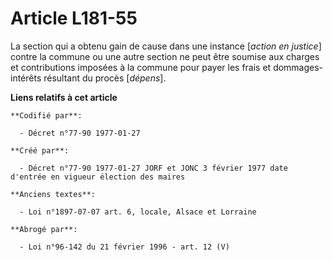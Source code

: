 # Article L181-55

La section qui a obtenu gain de cause dans une instance [*action en justice*] contre la commune ou une autre section ne peut
être soumise aux charges et contributions imposées à la commune pour payer les frais et dommages-intérêts résultant du procès
[*dépens*].

**Liens relatifs à cet article**

	**Codifié par**:

	  - Décret n°77-90 1977-01-27

	**Créé par**:

	  - Décret n°77-90 1977-01-27 JORF et JONC 3 février 1977 date d'entrée en vigueur élection des maires

	**Anciens textes**:

	  - Loi n°1897-07-07 art. 6, locale, Alsace et Lorraine

	**Abrogé par**:

	  - Loi n°96-142 du 21 février 1996 - art. 12 (V)
